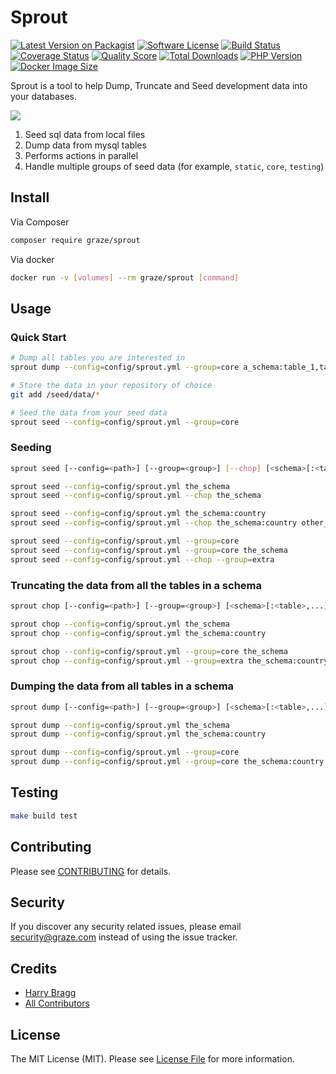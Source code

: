 # Sprout

[![Latest Version on Packagist](https://img.shields.io/packagist/v/graze/sprout.svg?style=flat-square)](https://packagist.org/packages/graze/sprout)
[![Software License](https://img.shields.io/badge/license-MIT-brightgreen.svg?style=flat-square)](LICENSE.md)
[![Build Status](https://img.shields.io/travis/graze/sprout/master.svg?style=flat-square)](https://travis-ci.org/graze/sprout)
[![Coverage Status](https://img.shields.io/scrutinizer/coverage/g/graze/sprout.svg?style=flat-square)](https://scrutinizer-ci.com/g/graze/sprout/code-structure)
[![Quality Score](https://img.shields.io/scrutinizer/g/graze/sprout.svg?style=flat-square)](https://scrutinizer-ci.com/g/graze/sprout)
[![Total Downloads](https://img.shields.io/packagist/dt/graze/sprout.svg?style=flat-square)](https://packagist.org/packages/graze/sprout)
[![PHP Version](https://img.shields.io/packagist/php-v/graze/sprout.svg?style=flat-square)](https://php.net)
[![Docker Image Size](https://img.shields.io/microbadger/image-size/graze/sprout.svg?style=flat-square)](https://hub.docker.com/r/graze/sprout/)

Sprout is a tool to help Dump, Truncate and Seed development data into your databases.

![](https://78.media.tumblr.com/534425eb11706448af8ce5838629f76d/tumblr_inline_n9t8gdzC7p1qzjzhu.gif)

1. Seed sql data from local files
1. Dump data from mysql tables
1. Performs actions in parallel
1. Handle multiple groups of seed data (for example, `static`, `core`, `testing`)

## Install

Via Composer

```bash
composer require graze/sprout
```

Via docker

```bash
docker run -v [volumes] --rm graze/sprout [command]
```

## Usage

### Quick Start

```bash
# Dump all tables you are interested in
sprout dump --config=config/sprout.yml --group=core a_schema:table_1,table_2 ...

# Store the data in your repository of choice
git add /seed/data/*

# Seed the data from your seed data
sprout seed --config=config/sprout.yml --group=core
```

### Seeding

```bash
sprout seed [--config=<path>] [--group=<group>] [--chop] [<schema>[:<table>,...]] ...

sprout seed --config=config/sprout.yml the_schema
sprout seed --config=config/sprout.yml --chop the_schema

sprout seed --config=config/sprout.yml the_schema:country
sprout seed --config=config/sprout.yml --chop the_schema:country other_schema:planets

sprout seed --config=config/sprout.yml --group=core
sprout seed --config=config/sprout.yml --group=core the_schema
sprout seed --config=config/sprout.yml --chop --group=extra
```

### Truncating the data from all the tables in a schema

```bash
sprout chop [--config=<path>] [--group=<group>] [<schema>[:<table>,...]] ...

sprout chop --config=config/sprout.yml the_schema
sprout chop --config=config/sprout.yml the_schema:country

sprout chop --config=config/sprout.yml --group=core the_schema
sprout chop --config=config/sprout.yml --group=extra the_schema:country
```

### Dumping the data from all tables in a schema

```bash
sprout dump [--config=<path>] [--group=<group>] [<schema>[:<table>,...]] ...

sprout dump --config=config/sprout.yml the_schema
sprout dump --config=config/sprout.yml the_schema:country

sprout dump --config=config/sprout.yml --group=core
sprout dump --config=config/sprout.yml --group=core the_schema:country
```

## Testing

```bash
make build test
```

## Contributing

Please see [CONTRIBUTING](CONTRIBUTING.md) for details.

## Security

If you discover any security related issues, please email security@graze.com
instead of using the issue tracker.

## Credits

- [Harry Bragg](https://github.com/h-bragg)
- [All Contributors](../../contributors)

## License

The MIT License (MIT). Please see [License File](LICENSE.md) for more information.
